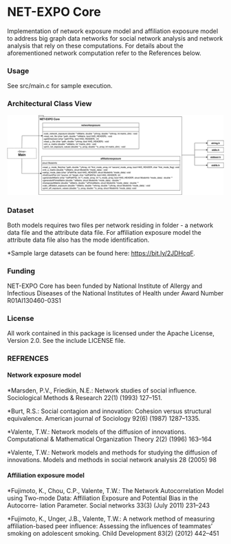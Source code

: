 # NET-EXPO Core
Implementation of network exposure model and affiliation exposure model to address big graph data networks for social network analysis and network analysis that rely on these computations. For details about the aforementioned network computation refer to the References below.

### Usage
See src/main.c for sample execution.

### Architectural Class View

![UML Class Diagram](https://raw.githubusercontent.com/NET-EXPO/Core/refs/heads/main/images/class_diagram.png "NET EXPO Core Class Diagram")

### Dataset 
Both models requires two files per network residing in folder - a network data file and the attribute data file. For affiliation exposure model the attribute data file also has the mode identification.

*Sample large datasets can be found here: https://bit.ly/2JDHcqF. 

### Funding
NET-EXPO Core has been funded by National Institute of Allergy and Infectious Diseases of the National Institutes of Health under Award Number R01AI130460-03S1

### License
All work contained in this package is licensed under the Apache License, Version 2.0. See the include LICENSE file.

### REFRENCES

#### Network exposure model
*Marsden, P.V., Friedkin, N.E.: Network studies of social influence. Sociological Methods & Research 22(1) (1993) 127–151.

*Burt, R.S.: Social contagion and innovation: Cohesion versus structural equivalence. American journal of Sociology 92(6) (1987) 1287–1335.

*Valente, T.W.: Network models of the diffusion of innovations. Computational & Mathematical Organization Theory 2(2) (1996) 163–164

*Valente, T.W.: Network models and methods for studying the diffusion of innovations. Models and methods in social network analysis 28 (2005) 98


#### Affiliation exposure model
*Fujimoto, K., Chou, C.P., Valente, T.W.: The Network Autocorrelation Model using Two-mode Data: Affiliation Exposure and Potential Bias in the Autocorre- lation Parameter. Social networks 33(3) (July 2011) 231–243

*Fujimoto, K., Unger, J.B., Valente, T.W.: A network method of measuring affiliation-based peer influence: Assessing the influences of teammates’ smoking on adolescent smoking. Child Development 83(2) (2012) 442–451